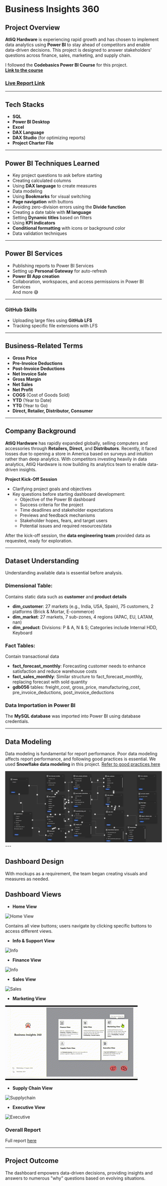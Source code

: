 # **Business Insights 360**

## **Project Overview**

**AtliQ Hardware** is experiencing rapid growth and has chosen to implement data analytics using **Power BI** to stay ahead of competitors and enable data-driven decisions. This project is designed to answer stakeholders' questions across finance, sales, marketing, and supply chain.

I followed the **Codebasics Power BI Course** for this project.  
**[Link to the course](https://codebasics.io/powerbi)**

### **[Live Report Link](#)**

---

## **Tech Stacks**

- **SQL**
- **Power BI Desktop**
- **Excel**
- **DAX Language**
- **DAX Studio** (for optimizing reports)
- **Project Charter File**

---

## **Power BI Techniques Learned**

- Key project questions to ask before starting
- Creating calculated columns
- Using **DAX language** to create measures
- Data modeling
- Using **Bookmarks** for visual switching
- **Page navigation** with buttons
- Avoiding zero-division errors using the **Divide function**
- Creating a date table with **M language**
- Setting **Dynamic titles** based on filters
- Using **KPI indicators**
- **Conditional formatting** with icons or background color
- Data validation techniques

---

## **Power BI Services**

- Publishing reports to Power BI Services
- Setting up **Personal Gateway** for auto-refresh
- **Power BI App creation**
- Collaboration, workspaces, and access permissions in Power BI Services  
  And more 😅

---

### **GitHub Skills**

- Uploading large files using **GitHub LFS**
- Tracking specific file extensions with LFS

---

## **Business-Related Terms**

- **Gross Price**
- **Pre-Invoice Deductions**
- **Post-Invoice Deductions**
- **Net Invoice Sale**
- **Gross Margin**
- **Net Sales**
- **Net Profit**
- **COGS** (Cost of Goods Sold)
- **YTD** (Year to Date)
- **YTG** (Year to Go)
- **Direct, Retailer, Distributor, Consumer**

---

## **Company Background**

**AtliQ Hardware** has rapidly expanded globally, selling computers and accessories through **Retailers, Direct,** and **Distributors**. Recently, it faced losses due to opening a store in America based on surveys and intuition rather than deep analytics. With competitors investing heavily in data analytics, AtliQ Hardware is now building its analytics team to enable data-driven insights.

**Project Kick-Off Session**

- Clarifying project goals and objectives
- Key questions before starting dashboard development:
  - Objective of the Power BI dashboard
  - Success criteria for the project
  - Time deadlines and stakeholder expectations
  - Previews and feedback mechanisms
  - Stakeholder hopes, fears, and target users
  - Potential issues and required resources/data

After the kick-off session, the **data engineering team** provided data as requested, ready for exploration.

---

## **Dataset Understanding**

Understanding available data is essential before analysis.

### **Dimensional Table:**
Contains static data such as **customer** and **product details**

- **dim_customer**: 27 markets (e.g., India, USA, Spain), 75 customers, 2 platforms (Brick & Mortar, E-commerce)
- **dim_market**: 27 markets, 7 sub-zones, 4 regions (APAC, EU, LATAM, nan)
- **dim_product**: Divisions: P & A, N & S; Categories include Internal HDD, Keyboard

### **Fact Tables:**
Contain transactional data

- **fact_forecast_monthly**: Forecasting customer needs to enhance satisfaction and reduce warehouse costs
- **fact_sales_monthly**: Similar structure to fact_forecast_monthly, replacing forecast with sold quantity
- **gdb056** tables: freight_cost, gross_price, manufacturing_cost, pre_invoice_deductions, post_invoice_deductions

### **Data Importation in Power BI**

The **MySQL database** was imported into Power BI using database credentials.

---

## **Data Modeling**

Data modeling is fundamental for report performance. Poor data modeling affects report performance, and following good practices is essential. We used **Snowflake data modeling** in this project. [Refer to good practices here](https://addendanalytics.com/blog/data-modelling-best-practices/)

<img src="https://github.com/abhisheknareshtumdam/Business_Insights_360/blob/main/Resources/Data_model.png" class="center">
---

## **Dashboard Design**

With mockups as a requirement, the team began creating visuals and measures as needed.

## **Dashboard Views**

- **Home View**

![Home View](https://github.com/abhisheknareshtumdam/Business_Insights_360/blob/main/Resources/Home.gif)

Contains all view buttons; users navigate by clicking specific buttons to access different views.

- **Info & Support View**
  
![Info](https://github.com/abhisheknareshtumdam/Business_Insights_360/blob/main/Resources/INFO.gif)

- **Finance View**

![Info](https://github.com/abhisheknareshtumdam/Business_Insights_360/blob/main/Resources/Finance.gif)

- **Sales View**

![Sales](https://github.com/abhisheknareshtumdam/Business_Insights_360/blob/main/Resources/Sales.gif)

- **Marketing View**

![Marketing](https://github.com/abhisheknareshtumdam/Business_Insights_360/blob/main/Resources/Marketing.gif)

- **Supply Chain View**

![Supplychain](https://github.com/abhisheknareshtumdam/Business_Insights_360/blob/main/Resources/Supplychain.gif)

- **Executive View**

![Executive](https://github.com/abhisheknareshtumdam/Business_Insights_360/blob/main/Resources/Executive.gif)


### **Overall Report**  
Full report [here](#)

---

## **Project Outcome**

The dashboard empowers data-driven decisions, providing insights and answers to numerous "why" questions based on evolving situations.
